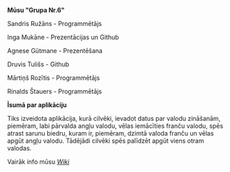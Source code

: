 **Mūsu "Grupa Nr.6"**

Sandris Ružāns - Programmētājs

Inga Mukāne - Prezentācijas un Github

Agnese Gūtmane - Prezentēšana

Druvis Tulišs - Github

Mārtiņš Rozītis - Programmētājs

Rinalds Štauers - Programmētājs


**Īsumā par aplikāciju**

Tiks izveidota aplikācija, kurā cilvēki, ievadot datus par valodu zināšanām, piemēram, labi pārvalda angļu valodu, vēlas iemācīties franču valodu, spēs atrast sarunu biedru, kuram ir, piemēram, dzimtā valoda franču un vēlas apgūt angļu valodu. Tādējādi cilvēki spēs palīdzēt apgūt viens otram valodas.


Vairāk info mūsu [_Wiki_](https://github.com/sandr12234/Language-friend/wiki)
